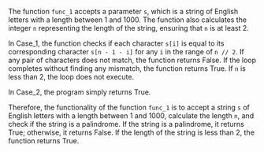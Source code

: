 The function `func_1` accepts a parameter `s`, which is a string of English letters with a length between 1 and 1000. The function also calculates the integer `n` representing the length of the string, ensuring that `n` is at least 2. 

In Case_1, the function checks if each character `s[i]` is equal to its corresponding character `s[n - 1 - i]` for any `i` in the range of `n // 2`. If any pair of characters does not match, the function returns False. If the loop completes without finding any mismatch, the function returns True. If `n` is less than 2, the loop does not execute.

In Case_2, the program simply returns True.

Therefore, the functionality of the function `func_1` is to accept a string `s` of English letters with a length between 1 and 1000, calculate the length `n`, and check if the string is a palindrome. If the string is a palindrome, it returns True; otherwise, it returns False. If the length of the string is less than 2, the function returns True.
